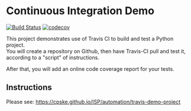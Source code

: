 Continuous Integration Demo
============================
[![Build Status](https://travis-ci.com/Jomsaruj/demo-pyci.svg?branch=main)](https://travis-ci.com/Jomsaruj/demo-pyci)
[![codecov](https://codecov.io/gh/Jomsaruj/demo-pyci/branch/main/graph/badge.svg)](https://codecov.io/gh/Jomsaruj/demo-pyci)

This project demonstrates use of Travis CI to build and test a Python project.  
You will create a repository on Github, then have Travis-CI pull and test it,
according to a "script" of instructions.

After that, you will add an online code coverage report for your tests.

## Instructions

Please see: https://cpske.github.io/ISP/automation/travis-demo-project


